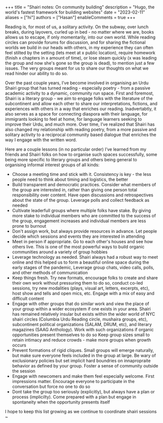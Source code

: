 +++
title = "Shairi notes: On community building"
description = "Hugo, the world's fastest framework for building websites"
date = "2023-02-11"
aliases = ["hi"]
authors = ["Hasan"]
enableComments = true
+++


Reading is, for most of us, a solitary activity. On the subway, over lunch breaks, during layovers, curled up in bed - no matter where we are, books allows us to escape, if only momentarily, into our own world. While reading circles can provide forums for discussion, and for sharing the fictional worlds we build in our heads with others, in my experience they can often feel stilted by the setting (lets meet at x public location), require homework (finish x chapters in x amount of time), or lose steam quickly (x was leading the group and now she's gone so the group is dead), to mention just a few issues. The very groups meant for us to share our thoughts on what we read hinder our ability to do so. 

Over the past couple years, I’ve become involved in organising an Urdu Shairi group that has turned reading - especially poetry - from a passive academic activity to a dynamic, community run space. First and foremost, Shairi is a literary group - we aim to engage folks with the literature of the subcontinent and allow each other to share our interpretations, fictions, and experiences with others in a way that enriches our reading. Inadvertabtly, it also serves as a space for connecting diaspora with their language, for immigrants looking to feel at home, for language learners seeking to improve their Urdu, and much more. Over time, I’ve realized that Shairi has also changed my relationship with reading poetry, from a more passive and solitary activity to a reciprocal community based dialogue that enriches the way I engage with the written word. 

Here are a couple lessons (in no particular order) I’ve learned from my friends and Shairi folks on how to organise such spaces successfully, some being more specific to literary groups and others being general to organising informal interest groups of all kinds:

- Choose a meeting time and stick with it. Consistency is key - the less people need to think about timing and logistics, the better
- Build transparent and democratic practices. Consider what members of the group are interested in, rather than giving one person total responsibility over content. Have open discussions and retrospectives about the state of the group. Leverage polls and collect feedback as needed
- Cultivate leaderfull groups where multiple folks have stake. By giving more stake to individual members who are committed to the success of the group, engagement increases and individual members are less prone to burnout
- Don't assign work, but always provide resources in advance. Let people decide which sessions and events they are interested in attending
- Meet in person if appropriate. Go to each other's houses and see how others live. This is one of the most powerful ways to build organic communities around a variety of group hobbies
- Leverage technology as needed. Shairi always had a robust way to meet online and this helped us to form a beautiful online space during the early stages of the pandemic, Leverage group chats, video calls, polls, and other methods of communication
- Keep things fresh. Try new formats, encourage folks to create and share their own work without pressuring them to do so, conduct co-led sessions, try new modalities (plays, visual art, letters, excerpts, etc), host show and tells and open mics, etc. Engage with a mix of easy and difficult content
- Engage with other groups that do similar work and view the place of your group within a wider ecosystem if one exists in your area. Shairi has remained relatively insular but exists within the wider world of NYC shairi circles (Columbia Urdu Reading circle, mushaira groups, etc), subcontinent political organizations (SALAM, DRUM, etc), and literary magazines (SAAG Anthology). Work with such organizations if organic opportunities present themselves to do so
Keep group sizes small to retain intimacy and reduce crowds - make more groups when growth occurs
- Prevent formations of rigid cliques. Small groups will emerge naturally, but make sure everyone feels included in the group at large. Be wary of exclusionary policies but set implicit hard boundries on innapropraite behavior as defined by your group. Foster a sense of community outside the session
- Engage with newcomers and make them feel especially welcome. First impressions matter. Encourage everyone to participate in the conversation but force no one to do so
- Dont take the group too seriously (explicitly), but always have a plan or process (implicilty). Come prepared with a plan but engage in spontaneity when the opportunity presents itself 

I hope to keep this list growing as we continue to coordinate shairi sessions ~
